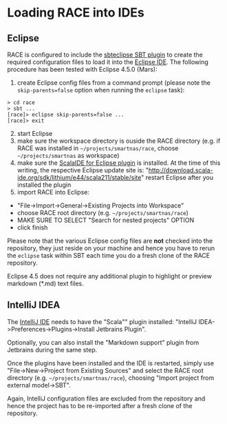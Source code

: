 # Loading RACE into IDEs

## Eclipse
RACE is configured to include the [sbteclipse SBT plugin][sbteclipse] to create
the required configuration files to load it into the [Eclipse IDE][eclipse]. The
following procedure has been tested with Eclipse 4.5.0 (Mars):

  1. create Eclipse config files from a command prompt (please note the `skip-parents=false`
     option when running the `eclipse` task):

    > cd race
    > sbt ...
    [race]> eclipse skip-parents=false ...
    [race]> exit

  2. start Eclipse
  3. make sure the workspace directory is ouside the RACE directory (e.g. if
     RACE was installed in `~/projects/smartnas/race`, choose `~/projects/smartnas`
     as workspace)
  4. make sure the [ScalaIDE for Eclipse plugin][scalaide] is installed. At the
     time of this writing, the respective Eclipse update site is:
     "http://download.scala-ide.org/sdk/lithium/e44/scala211/stable/site"
     restart Eclipse after you installed the plugin
  5. import RACE into Eclipse:

   * "File->Import->General->Existing Projects into Workspace"
   * choose RACE root directory (e.g. `~/projects/smartnas/race`)
   * MAKE SURE TO SELECT "Search for nested projects" OPTION
   * click finish

Please note that the various Eclipse config files are __not__ checked into the
repository, they just reside on your machine and hence you have to rerun the `eclipse`
task within SBT each time you do a fresh clone of the RACE repository.

Eclipse 4.5 does not require any additional plugin to highlight or preview
markdown (*.md) text files.


## IntelliJ IDEA
The [IntelliJ IDE][intellij] needs to have the "Scala"" plugin installed:
"IntelliJ IDEA->Preferences->Plugins->Install Jetbrains Plugin".

Optionally, you can also install the "Markdown support" plugin from Jetbrains during
the same step.

Once the plugins have been installed and the IDE is restarted, simply use
"File->New->Project from Existing Sources" and select the RACE root directory
(e.g. `~/projects/smartnas/race`), choosing "Import project from external model->SBT".

Again, IntelliJ configuration files are excluded from the repository and hence
the project has to be re-imported after a fresh clone of the repository.


[sbteclipse]: https://github.com/typesafehub/sbteclipse
[eclipse]: http://www.eclipse.org/
[scalaide]: http://scala-ide.org
[intellij]: http://www.jetbrains.com/idea/